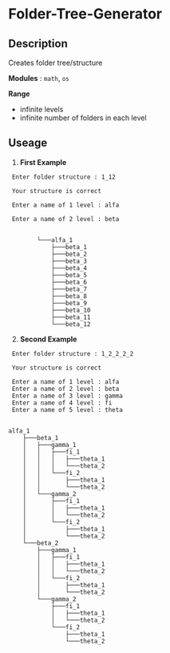 # Folder-Tree-Generator

## Description
Creates folder tree/structure  

**Modules**  :  `math`, `os`

**Range** 
* infinite levels
* infinite number of folders in each level

## Useage

1. **First Example**

```
 Enter folder structure : 1_12

 Your structure is correct

 Enter a name of 1 level : alfa

 Enter a name of 2 level : beta


   	    └───alfa_1
    		├───beta_1
    		├───beta_2
    		├───beta_3
    		├───beta_4
    		├───beta_5
    		├───beta_6
    		├───beta_7
    		├───beta_8
    		├───beta_9
    		├───beta_10
    		├───beta_11
    		└───beta_12
```

2. **Second Example**

```
 Enter folder structure : 1_2_2_2_2

 Your structure is correct

 Enter a name of 1 level : alfa
 Enter a name of 2 level : beta
 Enter a name of 3 level : gamma
 Enter a name of 4 level : fi
 Enter a name of 5 level : theta


alfa_1
    ├───beta_1
    │   ├───gamma_1
    │   │   ├───fi_1
    │   │   │   ├───theta_1
    │   │   │   └───theta_2
    │   │   └───fi_2
    │   │       ├───theta_1
    │   │       └───theta_2
    │   └───gamma_2
    │       ├───fi_1
    │       │   ├───theta_1
    │       │   └───theta_2
    │       └───fi_2
    │           ├───theta_1
    │           └───theta_2
    └───beta_2
        ├───gamma_1
        │   ├───fi_1
        │   │   ├───theta_1
        │   │   └───theta_2
        │   └───fi_2
        │       ├───theta_1
        │       └───theta_2
        └───gamma_2
            ├───fi_1
            │   ├───theta_1
            │   └───theta_2
            └───fi_2
                ├───theta_1
                └───theta_2
```
